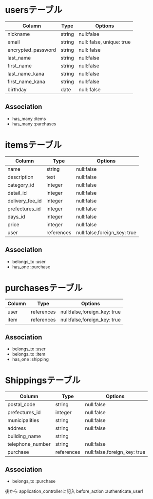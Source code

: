 

# usersテーブル

|Column|Type|Options|
|------|----|-------|
|nickname|string|null:false|
|email|string|null: false, unique: true|
|encrypted_password|string|null: false|
|last_name|string|null:false|
|first_name|string|null:false|
|last_name_kana|string|null:false|
|first_name_kana|string|null:false|
|birthday|date|null: false|


## Association
- has_many :items
- has_many :purchases

# itemsテーブル

|Column|Type|Options|
|------|----|-------|
|name|string|null:false|
|description|text|null:false|
|category_id|integer|null:false|
|detail_id|integer|null:false|
|delivery_fee_id|integer|null:false|
|prefectures_id|integer|null:false|
|days_id|integer|null:false|
|price|integer|null:false|
|user|references |null:false,foreign_key: true |

## Association
- belongs_to :user
- has_one :purchase



# purchasesテーブル

|Column|Type|Options|
|------|----|-------|
|user |references|null:false,foreign_key: true |
|item |references |null:false,foreign_key: true |
## Association

- belongs_to :user
- belongs_to :item
- has_one :shipping

# Shippingsテーブル

|Column|Type|Options|
|------|----|-------|
|postal_code|string|null:false|
|prefectures_id|integer|null:false|
|municipalities|string|null:false|
|address|string|null:false|
|building_name|string|
|telephone_number|string|null:false|
|purchase|references|null:false,foreign_key: true|


## Association
- belongs_to :purchase


後から
application_controllerに記入
  before_action :authenticate_user!

